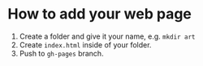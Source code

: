 # How to add your web page

1. Create a folder and give it your name, e.g. `mkdir art`
2. Create `index.html` inside of your folder.
3. Push to `gh-pages` branch.